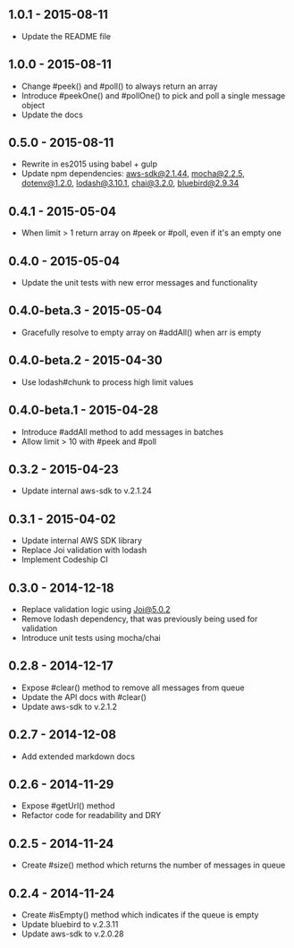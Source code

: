 ## 1.0.1 - 2015-08-11

* Update the README file

## 1.0.0 - 2015-08-11

* Change #peek() and #poll() to always return an array
* Introduce #peekOne() and #pollOne() to pick and poll a single message object
* Update the docs

## 0.5.0 - 2015-08-11

* Rewrite in es2015 using babel + gulp
* Update npm dependencies: aws-sdk@2.1.44, mocha@2.2.5, dotenv@1.2.0, lodash@3.10.1, chai@3.2.0, bluebird@2.9.34

## 0.4.1 - 2015-05-04

* When limit > 1 return array on #peek or #poll, even if it's an empty one

## 0.4.0 - 2015-05-04

* Update the unit tests with new error messages and functionality

## 0.4.0-beta.3 - 2015-05-04

* Gracefully resolve to empty array on #addAll() when arr is empty

## 0.4.0-beta.2 - 2015-04-30

* Use lodash#chunk to process high limit values

## 0.4.0-beta.1 - 2015-04-28

* Introduce #addAll method to add messages in batches
* Allow limit > 10 with #peek and #poll

## 0.3.2 - 2015-04-23

* Update internal aws-sdk to v.2.1.24

## 0.3.1 - 2015-04-02

* Update internal AWS SDK library
* Replace Joi validation with lodash
* Implement Codeship CI

## 0.3.0 - 2014-12-18

* Replace validation logic using Joi@5.0.2
* Remove lodash dependency, that was previously being used for validation
* Introduce unit tests using mocha/chai

## 0.2.8 - 2014-12-17

* Expose #clear() method to remove all messages from queue
* Update the API docs with #clear()
* Update aws-sdk to v.2.1.2

## 0.2.7 - 2014-12-08

* Add extended markdown docs

## 0.2.6 - 2014-11-29

* Expose #getUrl() method
* Refactor code for readability and DRY

## 0.2.5 - 2014-11-24

* Create #size() method which returns the number of messages in queue

## 0.2.4 - 2014-11-24

* Create #isEmpty() method which indicates if the queue is empty
* Update bluebird to v.2.3.11
* Update aws-sdk to v.2.0.28

